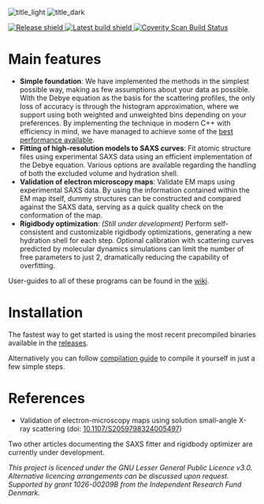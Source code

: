 ![title_light](../media/title_dark.png?raw=true#gh-light-mode-only)
![title_dark](../media/title_light.png?raw=true#gh-dark-mode-only)

<a href="https://github.com/AUSAXS/AUSAXS/releases/latest">
  <img alt="Release shield"
       src="https://img.shields.io/github/v/release/AUSAXS/AUSAXS"/>
</a>
<a href="https://github.com/AUSAXS/AUSAXS/actions/workflows/build-and-test.yml?query=branch%3Amaster">
  <img alt="Latest build shield"
       src="https://img.shields.io/github/actions/workflow/status/AUSAXS/AUSAXS/build-and-test.yml?branch=master"/>
</a>
<a href="https://scan.coverity.com/projects/ausaxs-ausaxs">
  <img alt="Coverity Scan Build Status"
       src="https://scan.coverity.com/projects/30350/badge.svg"/>
</a>

# Main features
- **Simple foundation**: We have implemented the methods in the simplest possible way, making as few assumptions about your data as possible. With the Debye equation as the basis for the scattering profiles, the only loss of accuracy is through the histogram approximation, where we support using both weighted and unweighted bins depending on your preferences. By implementing the technique in modern C++ with efficiency in mind, we have managed to achieve some of the [best performance available](https://github.com/klytje/AUSAXS/blob/media/benchmark.png).
- **Fitting of high-resolution models to SAXS curves**: Fit atomic structure files using experimental SAXS data using an efficient implementation of the Debye equation. Various options are available regarding the handling of both the excluded volume and hydration shell. 
- **Validation of electron microscopy maps**: Validate EM maps using experimental SAXS data. By using the information contained within the EM map itself, dummy structures can be constructed and compared against the SAXS data, serving as a quick quality check on the conformation of the map. 
- **Rigidbody optimization**: _(Still under development)_ Perform self-consistent and customizable rigidbody optimizations, generating a new hydration shell for each step. Optional calibration with scattering curves predicted by molecular dynamics simulations can limit the number of free parameters to just 2, dramatically reducing the capability of overfitting.

User-guides to all of these programs can be found in the [wiki](https://github.com/klytje/AUSAXS/wiki).

# Installation
The fastest way to get started is using the most recent precompiled binaries available in the [releases](https://github.com/klytje/AUSAXS/releases).  

Alternatively you can follow [compilation guide](https://github.com/AUSAXS/AUSAXS/wiki/Compilation-&-installation) to compile it yourself in just a few simple steps. 

# References
* Validation of electron-microscopy maps using solution small-angle X-ray scattering (doi: [10.1107/S2059798324005497](https://doi.org/10.1107/S2059798324005497))

Two other articles documenting the SAXS fitter and rigidbody optimizer are currently under development. 

_This project is licenced under the GNU Lesser General Public Licence v3.0. Alternative licencing arrangements can be discussed upon request. Supported by grant 1026-00209B from the Independent Research Fund Denmark._
